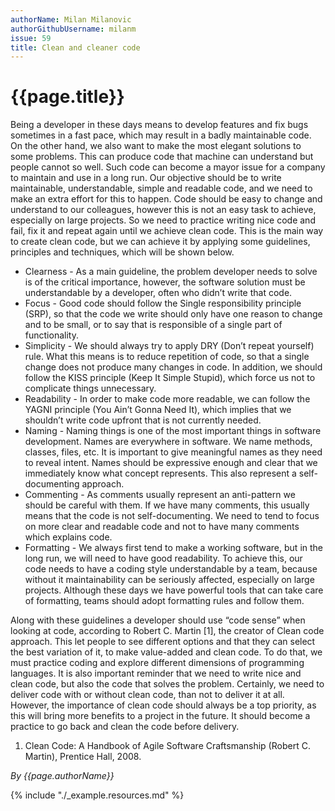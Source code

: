 ```yaml
---
authorName: Milan Milanovic
authorGithubUsername: milanm
issue: 59
title: Clean and cleaner code
---
```

# {{page.title}}

Being a developer in these days means to develop features and fix bugs sometimes in a fast pace, which may result in a badly maintainable code. On the other hand, we also want to make the most elegant solutions to some problems. This can produce code that machine can understand but people cannot so well. Such code can become a mayor issue for a company to maintain and use in a long run. 
Our objective should be to write maintainable, understandable, simple and readable code, and we need to make an extra effort for this to happen. Code should be easy to change and understand to our colleagues, however this is not an easy task to achieve, especially on large projects. So we need to practice writing nice code and fail, fix it and repeat again until we achieve clean code. 
This is the main way to create clean code, but we can achieve it  by applying some guidelines, principles and techniques, which will be shown below.
*	Clearness - As a main guideline, the problem developer needs to solve is of the critical importance, however, the software solution must be understandable by a developer, often who didn’t write that code. 
*	Focus - Good code should follow the Single responsibility principle (SRP), so that the code we write should only have one reason to change and to be small, or to say that is responsible of a single part of functionality. 
*	Simplicity - We should always try to apply DRY (Don’t repeat yourself) rule. What this means is to reduce repetition of code, so that a single change does not produce many changes in code. In addition, we should follow the KISS principle (Keep It Simple Stupid), which force us not to complicate things unnecessary.
*	Readability - In order to make code more readable, we can follow the YAGNI principle (You Ain’t Gonna Need It), which implies that we shouldn’t write code upfront that is not currently needed.
*	Naming - Naming things is one of the most important things in software development. Names are everywhere in software. We name methods, classes, files, etc. It is important to give meaningful names as they need to reveal intent. Names should be expressive enough and clear that we immediately know what concept represents. This also represent a self-documenting approach.
*	Commenting - As comments usually represent an anti-pattern we should be careful with them. If we have many comments, this usually means that the code is not self-documenting. We need to tend to focus on more clear and readable code and not to have many comments which explains code.
*	Formatting - We always first tend to make a working software, but in the long run, we will need to have good readability. To achieve this, our code needs to have a coding style understandable by a team, because without it maintainability can be seriously affected, especially on large projects. Although these days we have powerful tools that can take care of formatting, teams should adopt formatting rules and follow them.

Along with these guidelines a developer should use “code sense” when looking at code, according to Robert C. Martin [1], the creator of Clean code approach. This let people to see different options and that they can select the best variation of it, to make value-added and clean code. To do that, we must practice coding and explore different dimensions of programming languages. 
It is also important reminder that we need to write nice and clean code, but also the code that solves the problem. Certainly, we need to deliver code with or without clean code, than not to deliver it at all. However, the importance of clean code should always be a top priority, as this will bring more benefits to a project in the future. It should become a practice to go back and clean the code before delivery.

1. Clean Code: A Handbook of Agile Software Craftsmanship (Robert C. Martin), Prentice Hall, 2008.


*By {{page.authorName}}*

{% include "./_example.resources.md" %}